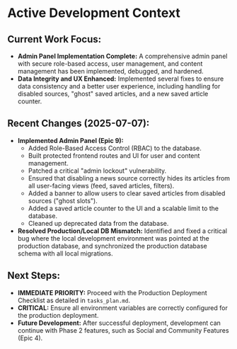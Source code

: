 # Active Development Context

## Current Work Focus:
- **Admin Panel Implementation Complete:** A comprehensive admin panel with secure role-based access, user management, and content management has been implemented, debugged, and hardened.
- **Data Integrity and UX  Enhanced:** Implemented several fixes to ensure data consistency and a better user experience, including handling for disabled sources, "ghost" saved articles, and a new saved article counter.

## Recent Changes (2025-07-07):
- **Implemented Admin Panel (Epic 9):**
  - Added Role-Based Access Control (RBAC) to the database.
  - Built protected frontend routes and UI for user and content management.
  - Patched a critical "admin lockout" vulnerability.
  - Ensured that disabling a news source correctly hides its articles from all user-facing views (feed, saved articles, filters).
  - Added a banner to allow users to clear saved articles from disabled sources ("ghost slots").
  - Added a saved article counter to the UI and a scalable limit to the database.
  - Cleaned up deprecated data from the database.
- **Resolved Production/Local DB Mismatch:** Identified and fixed a critical bug where the local development environment was pointed at the production database, and synchronized the production database schema with all local migrations.

## Next Steps:
- **IMMEDIATE PRIORITY:** Proceed with the Production Deployment Checklist as detailed in `tasks_plan.md`.
- **CRITICAL:** Ensure all environment variables are correctly configured for the production deployment.
- **Future Development:** After successful deployment, development can continue with Phase 2 features, such as Social and Community Features (Epic 4).